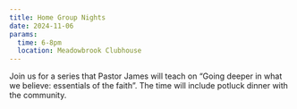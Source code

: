 ```yaml
---
title: Home Group Nights
date: 2024-11-06
params:
  time: 6-8pm
  location: Meadowbrook Clubhouse
---
```


Join us for a series that Pastor James will teach on “Going deeper in what we believe: essentials of the faith”. The time will include potluck dinner with the community.

<!--more-->
